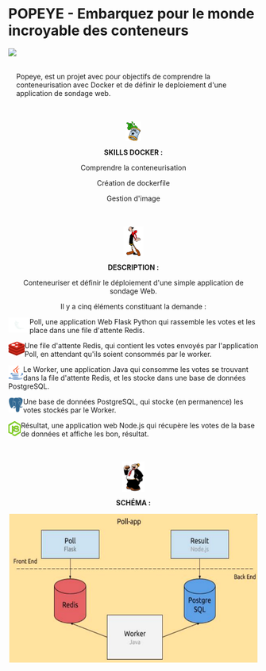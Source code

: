 # POPEYE - Embarquez pour le monde incroyable des conteneurs

<img src="https://upload.wikimedia.org/wikipedia/en/thumb/0/00/Popeye_the_Sailor.png/220px-Popeye_the_Sailor.png" height=100 align="left">
<br></br>
<p>Popeye, est un projet avec pour objectifs de comprendre la conteneurisation avec Docker et de définir le deploiement d'une application de sondage web.</p>
<br></br>
<div align="center">
  <img src="https://github.com/SafiaBeaumale/Popeye/blob/main/conserve_sf.png" height=40" align="center">
  <p><b>SKILLS DOCKER :</b></p>
  <p>Comprendre la conteneurisation</p>
  <p>Création de dockerfile</p>
  <p>Gestion d'image</p>
</div>
<br></br>
<div align="center">
  <img src="https://github.com/SafiaBeaumale/Popeye/blob/main/olive_sf.png" height=60 align="center">
  <p><b>DESCRIPTION :</b></p>
  <p>Conteneuriser et définir le déploiement d'une simple application de sondage Web.</p>
  <p>Il y a cinq éléments constituant la demande :</p>
</div>

<div align="left">
  <img src="https://github.com/SafiaBeaumale/Popeye/blob/main/flask_sf%20(1).png" height=30 align="left">
  <p align="left">Poll, une application Web Flask Python qui rassemble les votes et les place dans une file d'attente Redis.</p>
</div>

<div align="left">
  <img src="https://github.com/SafiaBeaumale/Popeye/blob/main/redis_sf%20(1).png" height=30 align="left">
  <p align="left">Une file d'attente Redis, qui contient les votes envoyés par l'application Poll, en attendant qu'ils soient consommés par
  le worker.</p>
</div>

<div align="left">
  <img src="https://github.com/SafiaBeaumale/Popeye/blob/main/java_sf%20(1).png" height=30 align="left">
  <p align="left">Le Worker, une application Java qui consomme les votes se trouvant dans la file d'attente Redis, et les stocke dans
  une base de données PostgreSQL.</p>
</div>

<div align="left">
  <img src="https://github.com/SafiaBeaumale/Popeye/blob/main/postgresql_sf%20(1).png" height=30 align="left">
  <p align="left">Une base de données PostgreSQL, qui stocke (en permanence) les votes stockés par le Worker.</p>

<div align="left">
  <img src="https://github.com/SafiaBeaumale/Popeye/blob/main/node_js_sf(1).png" height=30 align="left">
  <p align="left">Résultat, une application web Node.js qui récupère les votes de la base de données et affiche les bon, résultat.</p>
</div>
<br></br>
<div align="center">
  <img src="https://github.com/SafiaBeaumale/Popeye/blob/main/gontrand_sf.png" height=60 align="center">
  <p><b>SCHÉMA :</b></p>
  <img src="https://github.com/SafiaBeaumale/Popeye/blob/main/schema.png" height=300 width=500 align="center">
</div>
  
